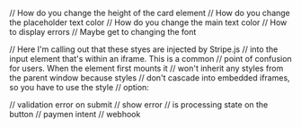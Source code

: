 // How do you change the height of the card element
// How do you change the placeholder text color
// How do you change the main text color
// How to display errors
// Maybe get to changing the font

// Here I'm calling out that these styes are injected by Stripe.js
// into the input element that's within an iframe. This is a common
// point of confusion for users. When the element first mounts it
// won't inherit any styles from the parent window because styles
// don't cascade into embedded iframes, so you have to use the style
// option:

// validation error on submit
// show error
// is processing state on the button
// paymen intent
// webhook
